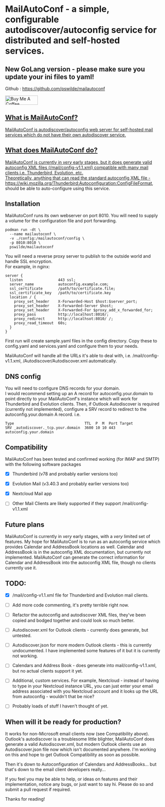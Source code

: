 # MailAutoConf - a simple, configurable autodiscover/autoconfig service for distributed and self-hosted services.  

## New GoLang version - please make sure you update your ini files to yaml!
Github : https://github.com/pswilde/mailautoconf  
  
<a href="https://www.buymeacoffee.com/pswilde" target="_blank"><img src="https://cdn.buymeacoffee.com/buttons/v2/default-blue.png" alt="Buy Me A Coffee" style="height: 30px !important;width: 106px !important;" >  
## What is MailAutoConf?
MailAutoConf is autodiscover/autoconfig web server for self-hosted mail services
which do not have their own autodiscover service.

## What does MailAutoConf do?
MailAutoConf is currently in _very_ early stages, but it does generate valid
autoconfig XML files (/mail/config-v1.1.xml) compatible with many mail clients
i.e. Thunderbird, Evolution, etc.  
Theoretically, anything that can read the standard autoconfig XML file -
https://wiki.mozilla.org/Thunderbird:Autoconfiguration:ConfigFileFormat, should
be able to auto-configure using this service.

## Installation
MailAutoConf runs its own webserver on port 8010.
You will need to supply a volume for the configuration file and port forwarding.
```
podman run -dt \
  --name mailautoconf \
  -v ./config:/mailautoconf/config \
  -p 8010:8010 \
  pswilde/mailautoconf
```
You will need a reverse proxy server to publish to the outside world and handle SSL encryption.  
For example, in nginx:
```
server {
  listen                443 ssl;
  server_name           autoconfig.example.com;
  ssl_certificate       /path/to/certificate.file;
  ssl_certificate_key   /path/to/certificate.key
  location / {
    proxy_set_header    X-Forwarded-Host $host:$server_port;
    proxy_set_header    X-Forwarded-Server $host;
    proxy_set_header    X-Forwarded-For $proxy_add_x_forwarded_for;
    proxy_pass          http://localhost:8010/;
    proxy_redirect      http://localhsot:8010/ /;
    proxy_read_timeout  60s;
  }
}
```  
First run will create sample.yaml files in the config directory. Copy these to config.yaml and services.yaml and configure them to your needs.  

MailAutoConf will handle all the URLs it's able to deal with, i.e. /mail/config-v1.1.xml, /Autodiscover/Autodiscover.xml automatically.  

## DNS config
You will need to configure DNS records for your domain.  
I would recommend setting up an A record for autoconfig.your.domain to point
directly to your MailAutoConf's instance which will work for Thunderbird and
Evolution clients.
Then, if Outlook Autodiscover is required (currently not implemented), configure
a SRV record to redirect to the autoconfig.your.domain A record. i.e.
```         
Type                                TTL  P  M  Port Target
SRV _autodiscover._tcp.your.domain  3600 10 10 443  autoconfig.your.domain
```

## Compatibility  
MailAutoConf has been tested and confirmed working (for IMAP and SMTP) with the following software packages  
- [x] Thunderbird (v78 and probably earlier versions too)
- [x] Evolution Mail (v3.40.3 and probably earlier versions too)
- [x] Nextcloud Mail app
- [ ] Other Mail Clients are likely supported if they support /mail/config-v1.1.xml



## Future plans
MailAutoConf is currently in _very_ early stages, with a _very_ limited set of features.
My hope for MailAutoConf is to run as an autoconfig service which provides Calendar and AddressBook locations as well.
Calendar and AddressBook is in the autoconfig XML documentation, but currently not implemented. MailAutoConf can generate the correct information for Calendar and AddressBook into the autoconfig XML file, though no clients currently use it.

## TODO:

- [x] /mail/config-v1.1.xml file for Thunderbird and Evolution mail clients.
- [ ] Add more code commenting, it's pretty terrible right now.
- [ ] Refactor the autoconfig and autodiscover XML files, they've been copied and bodged together and could look so much better.
- [ ] Autodiscover.xml for Outlook clients - currently does generate, but untested.
- [ ] Autodiscover.json for more modern Outlook clients - this is currently undocumented. I have implemented some features of it but it is currently not working.
- [ ] Calendars and Address Book - does generate into mail/config-v1.1.xml, but no actual clients support it yet.
- [ ] Additional, custom services. For example, Nextcloud - instead of having to type in your Nextcloud instance URL, you can just enter your email address associated with you Nextcloud account and it looks up the URL from autoconfig - wouldn't that be nice?
- [ ] Probably loads of stuff I haven't thought of yet.


## When will it be ready for production?
It works for non-Microsoft email clients now (see Compatibility above).  
Outlook's autodiscover is a troublesome little blighter, MailAutoConf does generate a valid Autodiscover.xml, but modern Outlook clients use an Autodiscover.json file now which isn't documented anywhere. I'm working on this and hope to get Outlook Compatibility as soon as possible.  

Then it's down to Autoconfiguration of Calendars and AddressBooks... but that's down to the email client developers really...  


If you feel you may be able to help, or ideas on features and their implementation, notice any bugs, or just want to say hi. Please do so and submit a pull request if required.

Thanks for reading!

